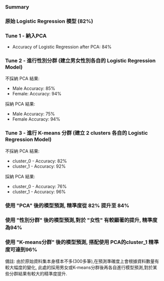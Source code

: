 ### Summary

### 原始 Logistic Regression 模型 (82%)

### Tune 1 - 納入PCA
- Accuracy of Logistic Regression after PCA: 84%

### Tune 2 - 進行性別分群 (建立男女性別各自的 Logistic Regression Model)
不採納 PCA 結果:
- Male Accuracy: 85%
- Female: Accuracy: 94%

採納 PCA 結果:
- Male Accuracy: 75%
- Female Accuracy: 94%

### Tune 3 - 進行 K-means 分群 (建立 2 clusters 各自的 Logistic Regression Model)
不採納 PCA 結果:
- cluster_0 - Accuracy: 82%
- cluster_1 - Accuracy: 92%

採納 PCA 結果:
- cluster_0 - Accuracy: 76%
- cluster_1 - Accuracy: 96%

### 使用 "PCA" 後的模型預測, 精準度從 82% 提升至 84%
### 使用 "性別分群" 後的模型預測,對於 "女性" 有較顯著的提升, 精準度為94%
### 使用 "K-means分群" 後的模型預測, 搭配使用 PCA的cluster_1 精準度可達到96%

備註: 由於原始資料集本身樣本不多(300多筆),在預測準確度上會根據資料數量有較大幅度的變化,
此處的採用男女或K-means分群後再各自進行模型預測,對於某些分群結果有較大的精準度提升.